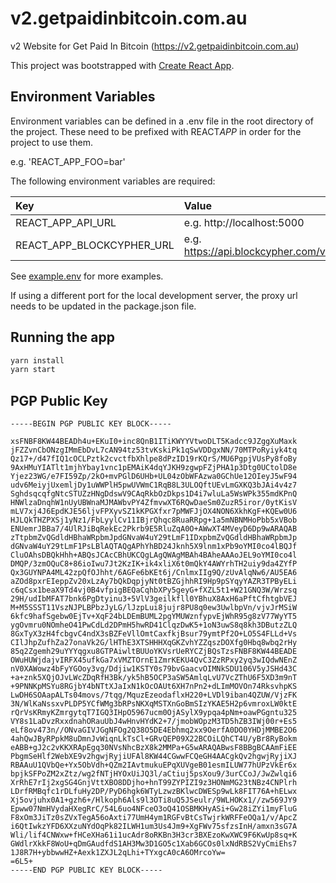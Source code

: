 # v2.getpaidinbitcoin.com.au

v2 Website for Get Paid In Bitcoin (https://v2.getpaidinbitcoin.com.au)

This project was bootstrapped with [Create React App](https://github.com/facebook/create-react-app).

## Environment Variables

Environment variables can be defined in a .env file in the root directory of the project. These need to be prefixed with REACT*APP* in order for the project to use them.

e.g. 'REACT_APP_FOO=bar'

The following environment variables are required:

| Key               | Value                      |
| :---------------- | :------------------------- |
| REACT_APP_API_URL | e.g. http://localhost:5000 |
| REACT_APP_BLOCKCYPHER_URL | e.g. https://api.blockcypher.com/v1/btc/test3 |

See [example.env](./example.env) for more examples.

If using a different port for the local development server, the proxy url needs to be updated in the package.json file.

## Running the app

```bash
yarn install
yarn start
```

## PGP Public Key
```text
-----BEGIN PGP PUBLIC KEY BLOCK-----

xsFNBF8KW44BEADh4u+EKuI0+inc8QnB1ITiKWYYVtwoDLT5Kadcc9JZggXuMaxk
jFZZvnCbONzgIMmEbDvL7cAN94tz53tvKskiPk1qSwVDDgxNN/70MTPoRyiyk4tq
Qz17+/d47fIQ1cOCLPztk2cvctfbXhlpe8dPzID19rKQrS/MU6PgpjVUsPy8foBy
9AxHMuYIATlt1mjhYbay1vnc1pEMAiK4dqYJKH9zgwpFZjPHA1p3Dtg0UCtolD8e
Yjez23WG/e7FI59Zp/2kO+mvPGlD6UHb+UL04zObWFAzwa0GChUe12OIeyJ5wF94
udv6MeiyjUxemljDy1uWWPlH5pwUVWmC1RqB8L3ULOQftUEvLmGXKQ3bJAi4v4z7
SghdsqcqfgNtcSTUZzHNgDdswV9CAqRkbOzDkps1D4i7wluLa5WsWPk355mdKPnQ
HNWlzaDnqhW1nUyUBWnaMJMAWbvPY4ZfmvwXT6RQwDaeSm0ZuzR5iror/0ytKisV
mLV7xj4J6EpdKJE56ljvFPXyvSZ1kKPGXfxr7pMWFJjOX4NON6XkhKgF+KQEw0U6
HJLQkTHZPXSj1yNz1/FbLyylCv11IBjrQhqc8RuaRRpg+1a5mNBNMHoPbb5xVBob
ENUemrJBBa7/4UlRJiBqRekEc2Pkrb9E5RluZqA0O+AWwXT4MVeyD6Dp9wARAQAB
zTtpbmZvQGdldHBhaWRpbmJpdGNvaW4uY29tLmF1IDxpbmZvQGdldHBhaWRpbmJp
dGNvaW4uY29tLmF1PsLBlAQTAQgAPhYhBD24Jknh5X9lnm1xPb9oYMI0co4lBQJf
CluOAhsDBQkHhh+ABQsJCAcCBhUKCQgLAgQWAgMBAh4BAheAAAoJEL9oYMI0co4l
DMQP/3zmOQuC8+86ioIwu7Jt2KzIK+ik4xliX6t0mQkY4AWYrhTH2uiy9da4ZYfP
Qx3GUYNPA4ML42zpQfOJhht/6AGFe6bKEt6j/CnlmxIIg9Q/zUvAlqNw6/AU5EA6
aZOd8pxrEIeppZv20xLzAy7bQkDqpjyNt0tBZGjhhRI9Hp9pSYqyYAZR3TPByELi
c6qCsx1beaX9Td4vj0B4vfpigBEQaCqhbXPy5geyG+fXZL5t1+W21GNQ3W/Wrzsq
29H/udIbMFAT7bnk6PgDtyinu3+5VlV3geilkfll0YBhuX8AxH6aPftCfhtgbVEJ
M+M5SSST11VszNJPLBPbzJyLG/lJzpLui8jujr8PU8q0ew3UwlbpVn/vjvJrMSiW
6kfc9hafSgebw0EjTv+XqF24bLDEmBUML2pgYMUWznfypvEjWhR95g8zV77WyYT5
ygOvmru0NOmheO41PwCdLd2DPmH5hwRD41ClqzDwK5+1oN3uwS8q8kh3DButzZLQ
8GxTyX3zH4fcbgvC4ndX3sBZFeVllOmtCaxfkjBsur79ymtPf2O+LO5S4FLLd+Vs
CIlJhpZufhZa27onaVk2G/lHThE3XTSHHHXqGKZvhYZZqszDOXfg0Hbq8wbq2rHy
85q2Zgemh29uYYYqgxu8GTPAiwltBUUoYKVsrUeRYCZjBQsTzsFNBF8KW44BEADE
OWuHUWjdajvIRFX45ufkGa7xVMZTOrnE1ZmrKEKU4QvC3ZzRPxy2yq3wIQdwNEnZ
nV0XAWowz4bFyYGOoy3vg/Ddjiw1KSTY0s79bvGaacvOIMNkSDU106V5yJSHd43C
+a+znk5XQjOJvLWcZDqRfH3Bk/yk5hB5OCP3aSW5AmlqLvU7VcZThU6F5XD3m9nT
+9PNNKpMSYu8RGjbY4bNTtXJaIxN1kOcOAUt6XH7nPn2+dLImMOVOn74RksvhpKS
LwDH6SOAapALTs04movs/7tqg/MquzEzeodaflxH220+LVDl9iban4QZUW/VjzFK
3N/WlKaNssxvPLDP5YCfWMg3bRPsNKXqMSTXnGoBmSIzYKAE5H2p6vmroxLW0ktE
rQrVsKRmyKZmrgytqT7IGQ3IHpO5967ucm0OjASylX9ypqa4pNm+oawPGgntu325
VY8s1LaDvzRxxdnahORauUbJ4wHnvHYdK2+7/jmobWOpzM3TD5hZB3IWj00r+Es5
eLf8ov473n//ONvaGIVJGgNFOg2Q38O5DE4Ebhmq2xx9OerfA0DO0YHDjMMBE2O6
4ahQwJByRPpkM8uDmnJvWiqnLkTsCl+GRvQEP09X22BCOiLQhCT4U/yBr8RyBokm
eABB+gJ2c2vKKXRApEgq30NVsNhcBzX8k2MMPa+G5wARAQABwsF8BBgBCAAmFiEE
PbgmSeHlf2WebXE9v2hgwjRyjiUFAl8KW44CGwwFCQeGH4AACgkQv2hgwjRyjiXJ
RBAAuU1QVbQe+Yx5ObVdh+QZm2IAvtmukuEPqXUVgeB01esmILUW77hUPzVkEr6x
bpjkSFPoZM2xZtz/wg2fNTjHYOxUiJQ3l/aCtiuj5psXou9/3urCCoJ/JwZwlqi6
XrRhE7rIj2xgSG4GnjVttXBO8DDjho+hnT99ZYPIZI9z3HONmMG23tNBz4CNPlrh
LDrfRMBqfc1rDLfuHy2DP/PyD6hgk6WTyLzwzBKlwcDWESp9wLk8FIT76A+hELwx
Xj5ovjuhx0A1+gzh6+/Hlkoph6Als9l3OTi8uQ5JSeulr/9WLHOKx1//zw569JY9
Epww07NmHVydaHXegRrC/54L6uo4NFceO3oQ41OSBMKHyASi+Gw28iZYi1myFluG
F8xOm3JiTz0sZVxTegA56oAxti77UmH4ym1RGFvBtCsTwjrkWRFFeOQa1/v/ApcZ
i6QtIwkzYFD6XXzuNYdOqPk82ILWH1um3Us4Jm9+XgFWv75sfzsInH/amxn3sG7A
Wli/lif4CNWxw+fHCeXHa61i1ucAdr8oRKBn3H3cr3BXEzoKwXWC9F6KwUp8sq+K
GWdlrXkkF8WoU+qDmGAudfdS1AH3Mw3D1GO5c1Xab6GCOs0lxNdRBS2VyCmiEhs7
1J8R7H+ybbwwHZ+Aexk1ZXJL2qLhi+TYxgcA0cA6OMrcoYw=
=6L5+
-----END PGP PUBLIC KEY BLOCK-----
```
